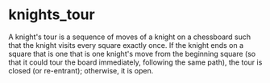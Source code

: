 # knights_tour

A knight's tour is a sequence of moves of a knight on a chessboard
such that the knight visits every square exactly once. If the 
knight ends on a square that is one that is one knight's move 
from the beginning square (so that it could tour the board 
immediately, following the same path), the tour is closed
(or re-entrant); otherwise, it is open.
